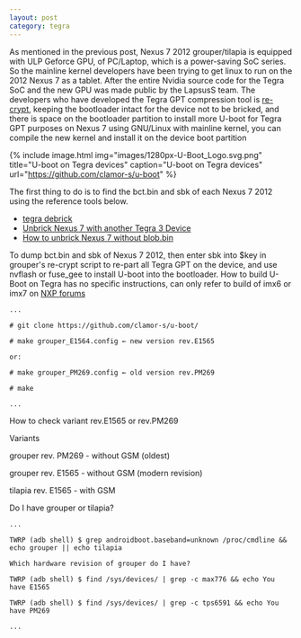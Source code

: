 ```yaml
---
layout: post
category: tegra
---
```


As mentioned in the previous post, Nexus 7 2012 grouper/tilapia is equipped with ULP Geforce GPU, of PC/Laptop, which is a power-saving SoC series. So the mainline kernel developers have been trying to get linux to run on the 2012 Nexus 7 as a tablet. 
After the entire Nvidia source code for the Tegra SoC and the new GPU was made public by the LapsusS team. 
The developers who have developed the Tegra GPT compression tool is [re-crypt], keeping the bootloader intact for the device not to be bricked, 
and there is space on the bootloader partition to install more U-boot for Tegra GPT purposes on Nexus 7 using GNU/Linux with mainline kernel, you can compile the new kernel and install it on the device boot partition

{% include image.html
            img="images/1280px-U-Boot_Logo.svg.png"
            title="U-boot on Tegra devices"
            caption="U-boot on Tegra devices" 
            url="https://github.com/clamor-s/u-boot" %}

The first thing to do is to find the bct.bin and sbk of each Nexus 7 2012 using the reference tools below.

- [tegra debrick]
- [Unbrick Nexus 7 with another Tegra 3 Device]
- [How to unbrick Nexus 7 without blob.bin]

To dump bct.bin and sbk of Nexus 7 2012, then enter sbk into $key in grouper's re-crypt script to re-part all Tegra GPT on the device, and use nvflash or fuse_gee to install U-boot into the bootloader.
How to build U-Boot on Tegra has no specific instructions, can only refer to build of imx6 or imx7 on [NXP forums]

```
...

# git clone https://github.com/clamor-s/u-boot/

# make grouper_E1564.config ← new version rev.E1565

or:

# make grouper_PM269.config ← old version rev.PM269

# make

...

```

How to check variant rev.E1565 or rev.PM269

Variants

grouper rev. PM269 - without GSM (oldest)

grouper rev. E1565 - without GSM (modern revision)

tilapia rev. E1565 - with GSM

Do I have grouper or tilapia?

```
...

TWRP (adb shell) $ grep androidboot.baseband=unknown /proc/cmdline && echo grouper || echo tilapia

Which hardware revision of grouper do I have?

TWRP (adb shell) $ find /sys/devices/ | grep -c max776 && echo You have E1565

TWRP (adb shell) $ find /sys/devices/ | grep -c tps6591 && echo You have PM269

...

```

[re-crypt]: https://github.com/clamor-s/re-crypt
[tegra debrick]: https://github.com/tofurky/tegra30_debrick
[Unbrick Nexus 7 with another Tegra 3 Device]: https://forum.xda-developers.com/t/unbrick-nexus-7-with-another-tegra-3-device.4078627/
[How to unbrick Nexus 7 without blob.bin]: https://forum.xda-developers.com/t/tutorial-how-to-unbrick-nexus-7-without-blob-bin-requires-another-nexus-7-2012.4083879/
[NXP forums]: https://community.nxp.com/t5/i-MX-Processors-Knowledge-Base/Building-U-boot/ta-p/1127822
